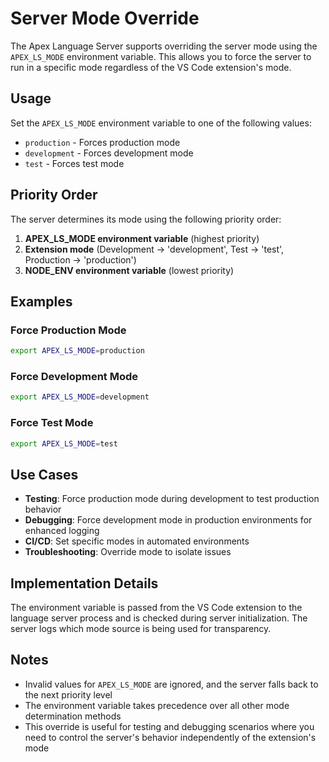 # Server Mode Override

The Apex Language Server supports overriding the server mode using the `APEX_LS_MODE` environment variable. This allows you to force the server to run in a specific mode regardless of the VS Code extension's mode.

## Usage

Set the `APEX_LS_MODE` environment variable to one of the following values:

- `production` - Forces production mode
- `development` - Forces development mode
- `test` - Forces test mode

## Priority Order

The server determines its mode using the following priority order:

1. **APEX_LS_MODE environment variable** (highest priority)
2. **Extension mode** (Development → 'development', Test → 'test', Production → 'production')
3. **NODE_ENV environment variable** (lowest priority)

## Examples

### Force Production Mode

```bash
export APEX_LS_MODE=production
```

### Force Development Mode

```bash
export APEX_LS_MODE=development
```

### Force Test Mode

```bash
export APEX_LS_MODE=test
```

## Use Cases

- **Testing**: Force production mode during development to test production behavior
- **Debugging**: Force development mode in production environments for enhanced logging
- **CI/CD**: Set specific modes in automated environments
- **Troubleshooting**: Override mode to isolate issues

## Implementation Details

The environment variable is passed from the VS Code extension to the language server process and is checked during server initialization. The server logs which mode source is being used for transparency.

## Notes

- Invalid values for `APEX_LS_MODE` are ignored, and the server falls back to the next priority level
- The environment variable takes precedence over all other mode determination methods
- This override is useful for testing and debugging scenarios where you need to control the server's behavior independently of the extension's mode
